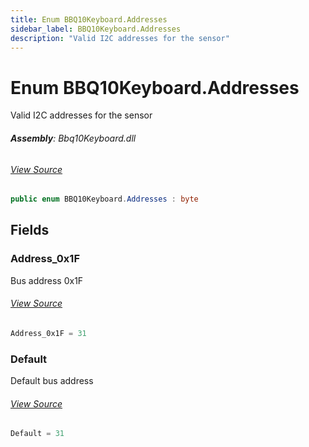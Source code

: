 ```yaml
---
title: Enum BBQ10Keyboard.Addresses
sidebar_label: BBQ10Keyboard.Addresses
description: "Valid I2C addresses for the sensor"
---
```

# Enum BBQ10Keyboard.Addresses
Valid I2C addresses for the sensor

###### **Assembly**: Bbq10Keyboard.dll
###### [View Source](https://github.com/WildernessLabs/Meadow.Foundation.git/blob/develop/Source/Meadow.Foundation.Peripherals/Sensors.Hid.BBQ10Keyboard/Driver/BBQ10Keyboard.Enums.cs#L31)
```csharp title="Declaration"
public enum BBQ10Keyboard.Addresses : byte
```
## Fields
### Address_0x1F
Bus address 0x1F
###### [View Source](https://github.com/WildernessLabs/Meadow.Foundation.git/blob/develop/Source/Meadow.Foundation.Peripherals/Sensors.Hid.BBQ10Keyboard/Driver/BBQ10Keyboard.Enums.cs#L36)
```csharp title="Declaration"
Address_0x1F = 31
```
### Default
Default bus address
###### [View Source](https://github.com/WildernessLabs/Meadow.Foundation.git/blob/develop/Source/Meadow.Foundation.Peripherals/Sensors.Hid.BBQ10Keyboard/Driver/BBQ10Keyboard.Enums.cs#L40)
```csharp title="Declaration"
Default = 31
```
